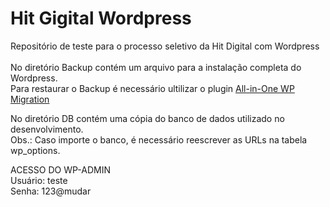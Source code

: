 # Hit Gigital Wordpress
Repositório de teste para o processo seletivo da Hit Digital com Wordpress<br>
<br>
No diretório Backup contém um arquivo para a instalação completa do Wordpress.<br>
Para restaurar o Backup é necessário ultilizar o plugin <a href="https://br.wordpress.org/plugins/all-in-one-wp-migration/">All-in-One WP Migration</a>
<br>

No diretório DB contém uma cópia do banco de dados utilizado no desenvolvimento.<br>
Obs.: Caso importe o banco, é necessário reescrever as URLs na tabela wp_options.
<br>

ACESSO DO WP-ADMIN<br>
Usuário: teste<br>
Senha: 123@mudar
